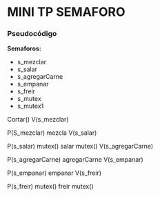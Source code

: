 # MINI TP SEMAFORO

### Pseudocódigo

**Semaforos:**
- s_mezclar
- s_salar
- s_agregarCarne
- s_empanar
- s_freir
- s_mutex
- s_mutex1


Cortar()
 V(s_mezclar)
 
P(S_mezclar)
  mezcla
V(s_salar)

P(s_salar)
  mutex()
  salar
  mutex()
V(s_agregarCarne)

P(s_agregarCarne)
  agregarCarne
V(s_empanar)

P(s_empanar)
  empanar
V(s_freir)

P(s_freir)
  mutex()
  freir
  mutex()
  

